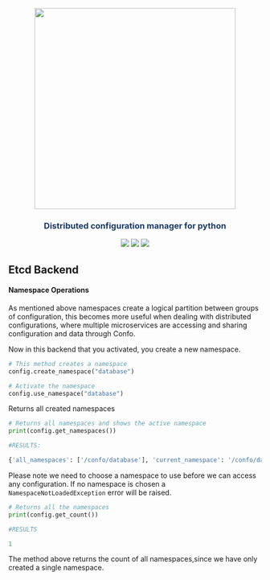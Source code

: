 


<p align="center"><img src="https://raw.githubusercontent.com/sambe-consulting/confo/master/assets/logo.png" width="400"></p>

<p align="center"><h3 style="color: #193967; text-align: center">Distributed configuration manager for python</h3></p>

<p align="center">
<a href="https://github.com/sambe-consulting/confo/actions/workflows/pytest-workflow.yml"><img src="https://github.com/sambe-consulting/confo/actions/workflows/pytest-workflow.yml/badge.svg"></a>
<a href="https://houndci.com"><img src="https://img.shields.io/badge/Reviewed_by-Hound-8E64B0.svg"></a>
<a href="https://github.com/apache/zookeeper/blob/master/LICENSE.txt"><img src="https://img.shields.io/github/license/apache/zookeeper"></a>


</p>

## Etcd Backend
#### Namespace Operations

As mentioned above namespaces create a logical partition between groups of configuration, this becomes more 
useful when dealing with distributed configurations, where multiple microservices are accessing and sharing configuration and data through Confo.

Now in this backend that you activated, you create a new namespace.
```python
# This method creates a namespace
config.create_namespace("database")

# Activate the namespace
config.use_namespace("database")
```

Returns all created namespaces

```python
# Returns all namespaces and shows the active namespace
print(config.get_namespaces())

#RESULTS:

{'all_namespaces': ['/confo/database'], 'current_namespace': '/confo/database'}
```

Please note we need to choose a namespace to use before we can access any configuration. If no namespace is chosen 
a `NamespaceNotLoadedException` error will be raised.

```python 
# Returns all the namespaces
print(config.get_count())

#RESULTS

1
```
The method above returns the count of all namespaces,since we have only created a single namespace.
